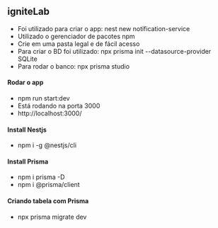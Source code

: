 ## igniteLab
- Foi utilizado para criar o app: nest new notification-service
- Utilizado o gerenciador de pacotes npm
- Crie em uma pasta legal e de fácil acesso
- Para criar o BD foi utilizado: npx prisma init --datasource-provider SQLite
- Para rodar o banco: npx prisma studio

#### Rodar o app
- npm run start:dev
- Está rodando na porta 3000
- http://localhost:3000/

#### Install Nestjs
- npm i -g @nestjs/cli

#### Install Prisma
- npm i prisma -D
- npm i @prisma/client

#### Criando tabela com Prisma
- npx prisma migrate dev
